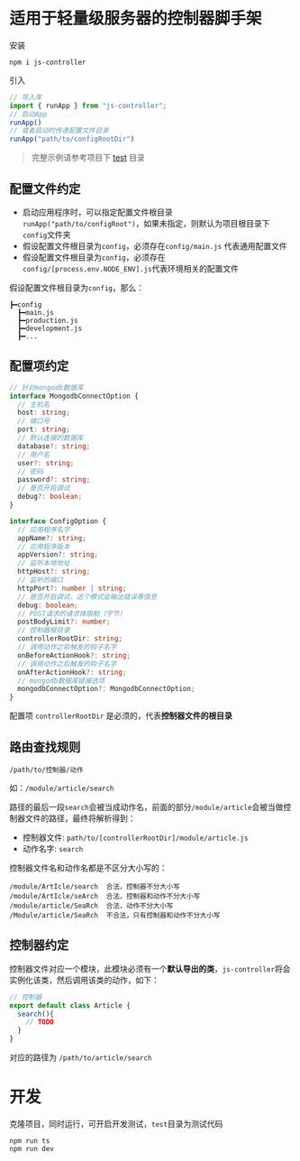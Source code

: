 # 适用于轻量级服务器的控制器脚手架

安装

```
npm i js-controller
```

引入

```js
// 导入库
import { runApp } from "js-controller";
// 启动App
runApp()
// 或者启动时传递配置文件目录
runApp("path/to/configRootDir")
```

> 完整示例请参考项目下 [test](./test) 目录


## 配置文件约定

- 启动应用程序时，可以指定配置文件根目录`runApp("path/to/configRoot")`，如果未指定，则默认为项目根目录下`config`文件夹
- 假设配置文件根目录为`config`，必须存在`config/main.js` 代表通用配置文件
- 假设配置文件根目录为`config`，必须存在`config/[process.env.NODE_ENV].js`代表环境相关的配置文件

假设配置文件根目录为`config`，那么：

```
┣━config
  ┣━main.js
  ┣━production.js
  ┣━development.js
  ┣━...
```

## 配置项约定

```ts
// 针对mongodb数据库
interface MongodbConnectOption {
  // 主机名
  host: string;
  // 端口号
  port: string;
  // 默认连接的数据库
  database?: string;
  // 用户名
  user?: string;
  // 密码
  password?: string;
  // 是否开启调试
  debug?: boolean;
}

interface ConfigOption {
  // 应用程序名字
  appName?: string;
  // 应用程序版本
  appVersion?: string;
  // 监听本地地址
  httpHost?: string;
  // 监听的端口
  httpPort?: number | string;
  // 是否开启调试，这个模式会输出错误等信息
  debug: boolean;
  // POST请求的请求体限制（字节）
  postBodyLimit?: number;
  // 控制器根目录
  controllerRootDir: string;
  // 调用动作之前触发的钩子名字
  onBeforeActionHook?: string;
  // 调用动作之后触发的钩子名字
  onAfterActionHook?: string;
  // mongodb数据库链接选项
  mongodbConnectOption?: MongodbConnectOption;
}
```

配置项 `controllerRootDir` 是必须的，代表**控制器文件的根目录**

## 路由查找规则

```
/path/to/控制器/动作
```

如：`/module/article/search`

路径的最后一段`search`会被当成动作名，前面的部分`/module/article`会被当做控制器文件的路径，最终将解析得到：

- 控制器文件: `path/to/[controllerRootDir]/module/article.js`   
- 动作名字: `search`


控制器文件名和动作名都是不区分大小写的：

```
/module/ArtIcle/search  合法，控制器不分大小写
/module/ArtIcle/seArch  合法，控制器和动作不分大小写
/module/article/SeaRch  合法，动作不分大小写
/Module/article/SeaRch  不合法，只有控制器和动作不分大小写
```

## 控制器约定

控制器文件对应一个模块，此模块必须有一个**默认导出的类**，`js-controller`将会实例化该类，然后调用该类的动作，如下：

```js
// 控制器
export default class Article {
  search(){
    // TODO
  }
}
```

对应的路径为 `/path/to/article/search`


# 开发

克隆项目，同时运行，可开启开发测试，`test`目录为测试代码

```
npm run ts
npm run dev
```


